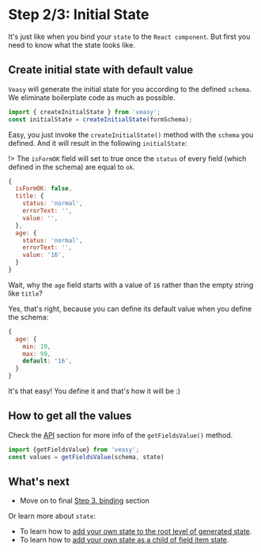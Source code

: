 # Step 2/3: Initial State

It's just like when you bind your `state` to the `React component`. But first you need to know what the state looks like.

## Create initial state with default value

`Veasy` will generate the initial state for you according to the defined `schema`. We eliminate boilerplate code as much as possible.

```javascript
import { createInitialState } from 'veasy';
const initialState = createInitialState(formSchema);
```

Easy, you just invoke the `createInitialState()` method with the `schema` you defined.
And it will result in the following `initialState`:

!> The `isFormOK` field will set to true once the `status` of every field (which defined in the schema) are equal to `ok`.

```javascript
{
  isFormOK: false,
  title: {
    status: 'normal',
    errorText: '',
    value: '',
  },
  age: {
    status: 'normal',
    errorText: '',
    value: '16',
  }
}
```

Wait, why the `age` field starts with a value of `16` rather than the empty string like `title`?

Yes, that's right, because you can define its default value when you define the schema:

```javascript
{
  age: {
    min: 19,
    max: 99,
    default: '16',
  }
}
```

It's that easy! You define it and that's how it will be :)

## How to get all the values

Check the [API](/api) section for more info of the `getFieldsValue()` method.

```javascript
import {getFieldsValue} from 'veasy';
const values = getFieldsValue(schema, state)
```

## What's next

- Move on to final [Step 3. binding](/binding) section

Or learn more about `state`:

- To learn how to [add your own state to the root level of generated state](/customize-add).
- To learn how to [add your own state as a child of field item state](/customize-reuse).
